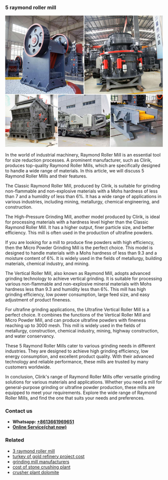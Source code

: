 <h3>5 raymond roller mill</h3><img src='1706755385.jpg' alt=''><p>In the world of industrial machinery, Raymond Roller Mill is an essential tool for size reduction processes. A prominent manufacturer, such as Clirik, produces top-quality Raymond Roller Mills, which are specifically designed to handle a wide range of materials. In this article, we will discuss 5 Raymond Roller Mills and their features.</p><p>The Classic Raymond Roller Mill, produced by Clirik, is suitable for grinding non-flammable and non-explosive materials with a Mohs hardness of less than 7 and a humidity of less than 6%. It has a wide range of applications in various industries, including mining, metallurgy, chemical engineering, and construction.</p><p>The High-Pressure Grinding Mill, another model produced by Clirik, is ideal for processing materials with a hardness level higher than the Classic Raymond Roller Mill. It has a higher output, finer particle size, and better efficiency. This mill is often used in the production of ultrafine powders.</p><p>If you are looking for a mill to produce fine powders with high efficiency, then the Micro Powder Grinding Mill is the perfect choice. This model is designed to handle materials with a Mohs hardness of less than 9.3 and a moisture content of 6%. It is widely used in the fields of metallurgy, building materials, chemical industry, and mining.</p><p>The Vertical Roller Mill, also known as Raymond Mill, adopts advanced grinding technology to achieve vertical grinding. It is suitable for processing various non-flammable and non-explosive mineral materials with Mohs hardness less than 9.3 and humidity less than 6%. This mill has high grinding efficiency, low power consumption, large feed size, and easy adjustment of product fineness.</p><p>For ultrafine grinding applications, the Ultrafine Vertical Roller Mill is a perfect choice. It combines the functions of the Vertical Roller Mill and Micro Powder Mill, and can produce ultrafine powders with fineness reaching up to 3000 mesh. This mill is widely used in the fields of metallurgy, construction, chemical industry, mining, highway construction, and water conservancy.</p><p>These 5 Raymond Roller Mills cater to various grinding needs in different industries. They are designed to achieve high grinding efficiency, low energy consumption, and excellent product quality. With their advanced technology and reliable performance, these mills are trusted by many customers worldwide.</p><p>In conclusion, Clirik's range of Raymond Roller Mills offer versatile grinding solutions for various materials and applications. Whether you need a mill for general-purpose grinding or ultrafine powder production, these mills are equipped to meet your requirements. Explore the wide range of Raymond Roller Mills, and find the one that suits your needs and preferences.</p><h3>Contact us</h3><ul><li><strong>Whatsapp:&nbsp;<a href="https://wa.me/8613661969651">+8613661969651</a></strong></li><li><a href="https://swt.shibang-china.com/?git&amp;zhl&amp;5 raymond roller mill"><strong>Online Service(chat now)</strong></a></li></ul><h3>Related</h3><ul><li><a href='3 raymond roller mill.md'>3 raymond roller mill</a></li><li><a href='turkey of gold refinery project cost.md'>turkey of gold refinery project cost</a></li><li><a href='grinding mill manufacturers.md'>grinding mill manufacturers</a></li><li><a href='cost of stone crushing plant.md'>cost of stone crushing plant</a></li><li><a href='crusher plant dolomite.md'>crusher plant dolomite</a></li></ul>